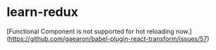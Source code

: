 # learn-redux

[Functional Component is not supported for hot reloading now.] (https://github.com/gaearon/babel-plugin-react-transform/issues/57)
